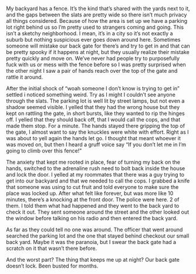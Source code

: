 My backyard has a fence. 
It’s the kind that’s shared with the yards next to it, and the gaps between the slats are pretty wide so there isn’t much privacy all things considered. Because of how the area is set up we have a parking lot right behind us so I’m pretty used to strangers coming and going. This isn’t a sketchy neighborhood. I mean, it’s in a city so it’s not exactly a suburb but nothing suspicious ever goes down around here. Sometimes someone will mistake our back gate for there’s and try to get in and that can be pretty spooky if it happens at night, but they usually realize their mistake pretty quickly and move on. We’ve never had people try to purposefully fuck with us or mess with the fence before so I was pretty surprised when the other night I saw a pair of hands reach over the top of the gate and rattle it around. 

After the initial shock of “woah someone I don’t know is trying to get in” settled i noticed something weird. Try as I might I couldn’t see anyone through the slats. The parking lot is well lit by street lamps, but not even a shadow seemed visible. I yelled that they had the wrong house but they kept on rattling the gate, in short bursts, like they wanted to rip the hinges off. I yelled that they should back off, that I would call the cops, and that made them stop. For a minute. The hands stayed there gripping the top of the gate, I almost want to say the knuckles were white with effort. Right as I was about to yell again the hands let go. I thought that meant whoever it was moved on, but then I heard a gruff voice say “If you don’t let me in I’m going to climb over this fence!” 

The anxiety that kept me rooted in place, fear of turning my back on the hands, switched to the adrenaline rush need to bolt back inside the house and lock the door. I yelled at my roommates that there was a guy trying to get into our backyard and that we needed to call the cops. I grabbed a knife that someone was using to cut fruit and told everyone to make sure the place was locked up. After what felt like forever, but was more like 10 minutes, there’s a knocking at the front door. The police were here. 2 of them. I told them what had happened and they went to the back yard to check it out. They sent someone around the street and the other looked out the window before talking on his radio and then entered the back yard. 

As far as they could tell no one was around. The officer that went around searched the parking lot and the one that stayed behind checkout our small back yard. Maybe it was the paranoia, but I swear the back gate had a scratch on it that wasn’t there before. 

And the worst part? The thing that keeps me up at night? Our back gate doesn’t lock. Been busted for months.